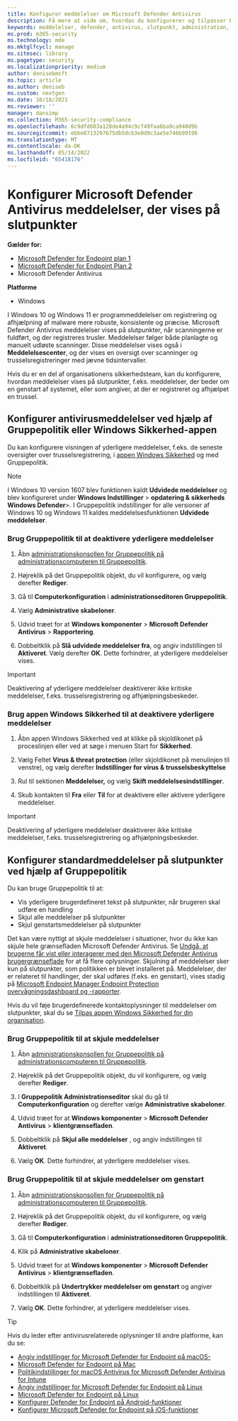 ```yaml
---
title: Konfigurer meddelelser om Microsoft Defender Antivirus
description: Få mere at vide om, hvordan du konfigurerer og tilpasser både standard- og andre Microsoft Defender Antivirus-meddelelser på slutpunkter.
keywords: meddelelser, defender, antivirus, slutpunkt, administration, administrator
ms.prod: m365-security
ms.technology: mde
ms.mktglfcycl: manage
ms.sitesec: library
ms.pagetype: security
ms.localizationpriority: medium
author: denisebmsft
ms.topic: article
ms.author: deniseb
ms.custom: nextgen
ms.date: 10/18/2021
ms.reviewer: ''
manager: dansimp
ms.collection: M365-security-compliance
ms.openlocfilehash: 6c9dfd603a128de4a94c9cf49faa6ba9ca940d9b
ms.sourcegitcommit: ebbe8713297675db5dcb3e0d9c3ae5e746b99196
ms.translationtype: MT
ms.contentlocale: da-DK
ms.lasthandoff: 05/14/2022
ms.locfileid: "65418176"
---
```

# <a name="configure-microsoft-defender-antivirus-notifications-that-appear-on-endpoints"></a>Konfigurer Microsoft Defender Antivirus meddelelser, der vises på slutpunkter

**Gælder for:**

- [Microsoft Defender for Endpoint plan 1](https://go.microsoft.com/fwlink/p/?linkid=2154037)
- [Microsoft Defender for Endpoint Plan 2](https://go.microsoft.com/fwlink/p/?linkid=2154037)
- Microsoft Defender Antivirus

**Platforme**
- Windows

I Windows 10 og Windows 11 er programmeddelelser om registrering og afhjælpning af malware mere robuste, konsistente og præcise. Microsoft Defender Antivirus meddelelser vises på slutpunkter, når scanningerne er fuldført, og der registreres trusler. Meddelelser følger både planlagte og manuelt udløste scanninger. Disse meddelelser vises også i **Meddelelsescenter**, og der vises en oversigt over scanninger og trusselsregistreringer med jævne tidsintervaller.

Hvis du er en del af organisationens sikkerhedsteam, kan du konfigurere, hvordan meddelelser vises på slutpunkter, f.eks. meddelelser, der beder om en genstart af systemet, eller som angiver, at der er registreret og afhjælpet en trussel.

## <a name="configure-antivirus-notifications-using-group-policy-or-the-windows-security-app"></a>Konfigurer antivirusmeddelelser ved hjælp af Gruppepolitik eller Windows Sikkerhed-appen

Du kan konfigurere visningen af yderligere meddelelser, f.eks. de seneste oversigter over trusselsregistrering, i [appen Windows Sikkerhed](microsoft-defender-security-center-antivirus.md) og med Gruppepolitik.

> [!NOTE]
> I Windows 10 version 1607 blev funktionen kaldt **Udvidede meddelelser** og blev konfigureret under **Windows Indstillinger** \> **opdatering & sikkerheds Windows Defender**\>. I Gruppepolitik indstillinger for alle versioner af Windows 10 og Windows 11 kaldes meddelelsesfunktionen **Udvidede meddelelser**.

### <a name="use-group-policy-to-disable-additional-notifications"></a>Brug Gruppepolitik til at deaktivere yderligere meddelelser

1. Åbn [administrationskonsollen for Gruppepolitik på administrationscomputeren til Gruppepolitik](/previous-versions/windows/it-pro/windows-server-2008-R2-and-2008/cc731212(v=ws.11)).

2. Højreklik på det Gruppepolitik objekt, du vil konfigurere, og vælg derefter **Rediger**.

3. Gå til **Computerkonfiguration** i **administrationseditoren Gruppepolitik**.

4. Vælg **Administrative skabeloner**.

5. Udvid træet for at **Windows komponenter** \> **Microsoft Defender Antivirus** >  **Rapportering**.

6. Dobbeltklik på **Slå udvidede meddelelser fra**, og angiv indstillingen til **Aktiveret**. Vælg derefter **OK**. Dette forhindrer, at yderligere meddelelser vises.

> [!IMPORTANT]
> Deaktivering af yderligere meddelelser deaktiverer ikke kritiske meddelelser, f.eks. trusselsregistrering og afhjælpningsbeskeder.

### <a name="use-the-windows-security-app-to-disable-additional-notifications"></a>Brug appen Windows Sikkerhed til at deaktivere yderligere meddelelser

1. Åbn appen Windows Sikkerhed ved at klikke på skjoldikonet på proceslinjen eller ved at søge i menuen Start for **Sikkerhed**.

2. Vælg Feltet **Virus & threat protection** (eller skjoldikonet på menulinjen til venstre), og vælg derefter **Indstillinger for virus & trusselsbeskyttelse**

3. Rul til sektionen **Meddelelser,** og vælg **Skift meddelelsesindstillinger**.

4. Skub kontakten til **Fra** eller **Til** for at deaktivere eller aktivere yderligere meddelelser.

> [!IMPORTANT]
> Deaktivering af yderligere meddelelser deaktiverer ikke kritiske meddelelser, f.eks. trusselsregistrering og afhjælpningsbeskeder.

## <a name="configure-standard-notifications-on-endpoints-using-group-policy"></a>Konfigurer standardmeddelelser på slutpunkter ved hjælp af Gruppepolitik

Du kan bruge Gruppepolitik til at:

- Vis yderligere brugerdefineret tekst på slutpunkter, når brugeren skal udføre en handling
- Skjul alle meddelelser på slutpunkter
- Skjul genstartsmeddelelser på slutpunkter

Det kan være nyttigt at skjule meddelelser i situationer, hvor du ikke kan skjule hele grænsefladen Microsoft Defender Antivirus. Se [Undgå, at brugerne får vist eller interagerer med den Microsoft Defender Antivirus brugergrænseflade](prevent-end-user-interaction-microsoft-defender-antivirus.md) for at få flere oplysninger. Skjulning af meddelelser sker kun på slutpunkter, som politikken er blevet installeret på. Meddelelser, der er relateret til handlinger, der skal udføres (f.eks. en genstart), vises stadig på [Microsoft Endpoint Manager Endpoint Protection overvågningsdashboard og -rapporter](/configmgr/protect/deploy-use/monitor-endpoint-protection). 

Hvis du vil føje brugerdefinerede kontaktoplysninger til meddelelser om slutpunkter, skal du se [Tilpas appen Windows Sikkerhed for din organisation](/windows/security/threat-protection/windows-defender-security-center/windows-defender-security-center).

### <a name="use-group-policy-to-hide-notifications"></a>Brug Gruppepolitik til at skjule meddelelser

1. Åbn [administrationskonsollen for Gruppepolitik på administrationscomputeren til Gruppepolitik](/previous-versions/windows/it-pro/windows-server-2008-R2-and-2008/cc731212(v=ws.11)).

2. Højreklik på det Gruppepolitik objekt, du vil konfigurere, og vælg derefter **Rediger**.

3. I **Gruppepolitik Administrationseditor** skal du gå til **Computerkonfiguration** og derefter vælge **Administrative skabeloner**.

4. Udvid træet for at **Windows komponenter** \> **Microsoft Defender Antivirus** \> **klientgrænsefladen**. 

5. Dobbeltklik på **Skjul alle meddelelser** , og angiv indstillingen til **Aktiveret**. 

6. Vælg **OK**. Dette forhindrer, at yderligere meddelelser vises.

### <a name="use-group-policy-to-hide-reboot-notifications"></a>Brug Gruppepolitik til at skjule meddelelser om genstart

1. Åbn [administrationskonsollen for Gruppepolitik på administrationscomputeren til Gruppepolitik](/previous-versions/windows/it-pro/windows-server-2008-R2-and-2008/cc731212(v=ws.11)).

2. Højreklik på det Gruppepolitik objekt, du vil konfigurere, og vælg derefter **Rediger**.

2. Gå til **Computerkonfiguration** i **administrationseditoren Gruppepolitik**.

3. Klik på **Administrative skabeloner**.

4. Udvid træet for at **Windows komponenter** \> **Microsoft Defender Antivirus** \> **klientgrænsefladen**.

5. Dobbeltklik på **Undertrykker meddelelser om genstart** og angiver indstillingen til **Aktiveret**. 

5. Vælg **OK**. Dette forhindrer, at yderligere meddelelser vises.

> [!TIP]
> Hvis du leder efter antivirusrelaterede oplysninger til andre platforme, kan du se:
> - [Angiv indstillinger for Microsoft Defender for Endpoint på macOS-](mac-preferences.md)
> - [Microsoft Defender for Endpoint på Mac](microsoft-defender-endpoint-mac.md)
> - [Politikindstillinger for macOS Antivirus for Microsoft Defender Antivirus for Intune](/mem/intune/protect/antivirus-microsoft-defender-settings-macos)
> - [Angiv indstillinger for Microsoft Defender for Endpoint på Linux](linux-preferences.md)
> - [Microsoft Defender for Endpoint på Linux](microsoft-defender-endpoint-linux.md)
> - [Konfigurer Defender for Endpoint på Android-funktioner](android-configure.md)
> - [Konfigurer Microsoft Defender for Endpoint på iOS-funktioner](ios-configure-features.md)